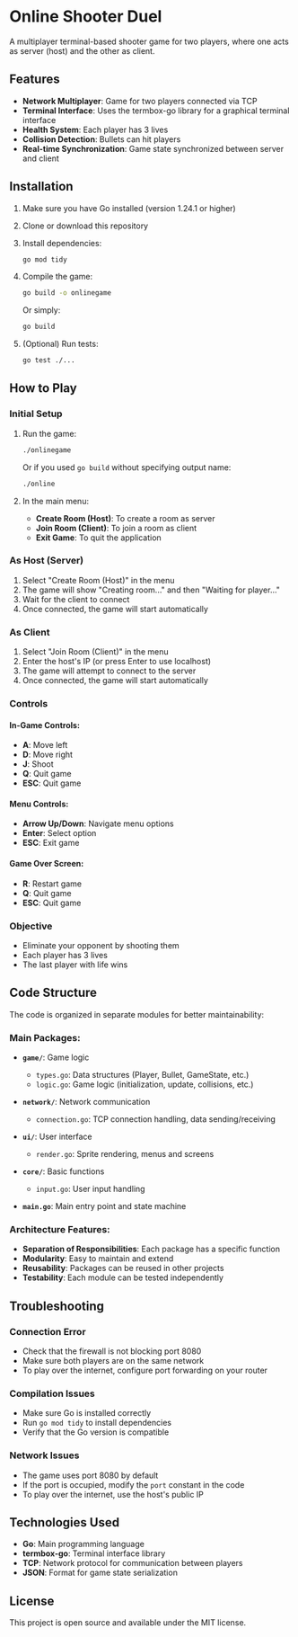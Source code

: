 # Online Shooter Duel

A multiplayer terminal-based shooter game for two players, where one acts as server (host) and the other as client.

## Features

- **Network Multiplayer**: Game for two players connected via TCP
- **Terminal Interface**: Uses the termbox-go library for a graphical terminal interface
- **Health System**: Each player has 3 lives
- **Collision Detection**: Bullets can hit players
- **Real-time Synchronization**: Game state synchronized between server and client

## Installation

1. Make sure you have Go installed (version 1.24.1 or higher)
2. Clone or download this repository
3. Install dependencies:
   ```bash
   go mod tidy
   ```
4. Compile the game:

   ```bash
   go build -o onlinegame
   ```

   Or simply:

   ```bash
   go build
   ```

5. (Optional) Run tests:
   ```bash
   go test ./...
   ```

## How to Play

### Initial Setup

1. Run the game:

   ```bash
   ./onlinegame
   ```

   Or if you used `go build` without specifying output name:

   ```bash
   ./online
   ```

2. In the main menu:
   - **Create Room (Host)**: To create a room as server
   - **Join Room (Client)**: To join a room as client
   - **Exit Game**: To quit the application

### As Host (Server)

1. Select "Create Room (Host)" in the menu
2. The game will show "Creating room..." and then "Waiting for player..."
3. Wait for the client to connect
4. Once connected, the game will start automatically

### As Client

1. Select "Join Room (Client)" in the menu
2. Enter the host's IP (or press Enter to use localhost)
3. The game will attempt to connect to the server
4. Once connected, the game will start automatically

### Controls

#### In-Game Controls:

- **A**: Move left
- **D**: Move right
- **J**: Shoot
- **Q**: Quit game
- **ESC**: Quit game

#### Menu Controls:

- **Arrow Up/Down**: Navigate menu options
- **Enter**: Select option
- **ESC**: Exit game

#### Game Over Screen:

- **R**: Restart game
- **Q**: Quit game
- **ESC**: Quit game

### Objective

- Eliminate your opponent by shooting them
- Each player has 3 lives
- The last player with life wins

## Code Structure

The code is organized in separate modules for better maintainability:

### Main Packages:

- **`game/`**: Game logic

  - `types.go`: Data structures (Player, Bullet, GameState, etc.)
  - `logic.go`: Game logic (initialization, update, collisions, etc.)

- **`network/`**: Network communication

  - `connection.go`: TCP connection handling, data sending/receiving

- **`ui/`**: User interface

  - `render.go`: Sprite rendering, menus and screens

- **`core/`**: Basic functions

  - `input.go`: User input handling

- **`main.go`**: Main entry point and state machine

### Architecture Features:

- **Separation of Responsibilities**: Each package has a specific function
- **Modularity**: Easy to maintain and extend
- **Reusability**: Packages can be reused in other projects
- **Testability**: Each module can be tested independently

## Troubleshooting

### Connection Error

- Check that the firewall is not blocking port 8080
- Make sure both players are on the same network
- To play over the internet, configure port forwarding on your router

### Compilation Issues

- Make sure Go is installed correctly
- Run `go mod tidy` to install dependencies
- Verify that the Go version is compatible

### Network Issues

- The game uses port 8080 by default
- If the port is occupied, modify the `port` constant in the code
- To play over the internet, use the host's public IP

## Technologies Used

- **Go**: Main programming language
- **termbox-go**: Terminal interface library
- **TCP**: Network protocol for communication between players
- **JSON**: Format for game state serialization

## License

This project is open source and available under the MIT license.
